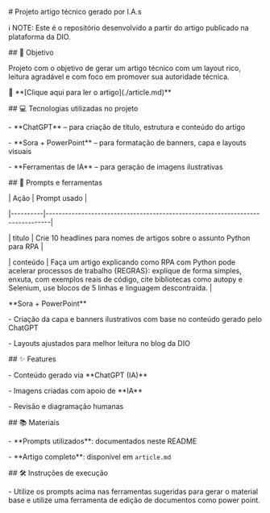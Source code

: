 \# Projeto artigo técnico gerado por I.A.s  

ℹ️ NOTE: Este é o repositório desenvolvido a partir do artigo publicado na plataforma da DIO.  



\## 🎯 Objetivo  

Projeto com o objetivo de gerar um artigo técnico com um layout rico, leitura agradável e com foco em promover sua autoridade técnica.  



📕 \*\*\[Clique aqui para ler o artigo](./article.md)\*\*  



\## 💻 Tecnologias utilizadas no projeto  

\- \*\*ChatGPT\*\* – para criação de título, estrutura e conteúdo do artigo  

\- \*\*Sora + PowerPoint\*\* – para formatação de banners, capa e layouts visuais  

\- \*\*Ferramentas de IA\*\* – para geração de imagens ilustrativas  



\## 📄 Prompts e ferramentas  





| Ação     | Prompt usado                                                                 |

|----------|-------------------------------------------------------------------------------|

| título   | Crie 10 headlines para nomes de artigos sobre o assunto Python para RPA        |

| conteúdo | Faça um artigo explicando como RPA com Python pode acelerar processos de trabalho {REGRAS}: explique de forma simples, enxuta, com exemplos reais de código, cite bibliotecas como autopy e Selenium, use blocos de 5 linhas e linguagem descontraída. |



\*\*Sora + PowerPoint\*\*  



\- Criação da capa e banners ilustrativos com base no conteúdo gerado pelo ChatGPT  

\- Layouts ajustados para melhor leitura no blog da DIO  



\## ✨ Features  

\- Conteúdo gerado via \*\*ChatGPT (IA)\*\*  

\- Imagens criadas com apoio de \*\*IA\*\*  

\- Revisão e diagramação humanas 



\## 📚 Materiais  

\- \*\*Prompts utilizados\*\*: documentados neste README  

\- \*\*Artigo completo\*\*: disponível em `article.md`  



\## 🛠️ Instruções de execução  

\- Utilize os prompts acima nas ferramentas sugeridas para gerar o material base e utilize uma ferramenta de edição de documentos como power point.

